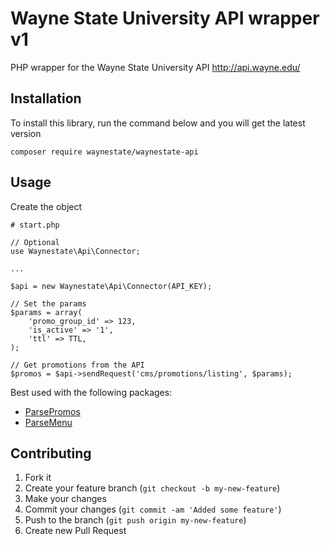 Wayne State University API wrapper v1
==================

PHP wrapper for the Wayne State University API http://api.wayne.edu/

Installation
------------

To install this library, run the command below and you will get the latest version

    composer require waynestate/waynestate-api

Usage
------------

Create the object

    # start.php

    // Optional
    use Waynestate\Api\Connector;

    ...

    $api = new Waynestate\Api\Connector(API_KEY);

    // Set the params
    $params = array(
        'promo_group_id' => 123,
        'is_active' => '1',
        'ttl' => TTL,
    );

    // Get promotions from the API
    $promos = $api->sendRequest('cms/promotions/listing', $params);

 Best used with the following packages:

 * [ParsePromos](https://github.com/waynestate/parse-promos)
 * [ParseMenu](https://github.com/waynestate/parse-menu)

Contributing
------------

1. Fork it
2. Create your feature branch (`git checkout -b my-new-feature`)
3. Make your changes
4. Commit your changes (`git commit -am 'Added some feature'`)
5. Push to the branch (`git push origin my-new-feature`)
6. Create new Pull Request
